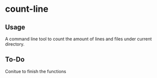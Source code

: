 # count-line

## Usage
A command line tool to count the amount of lines and files under current directory.

## To-Do
Conitue to finish the functions
